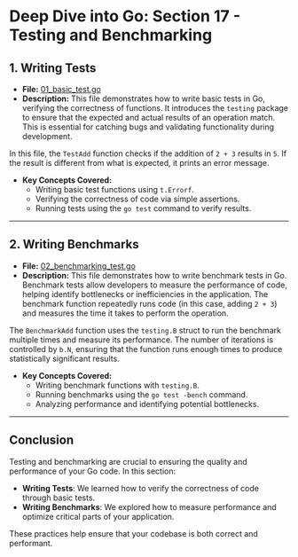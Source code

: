 # **Deep Dive into Go: Section 17 - Testing and Benchmarking**

## **1. Writing Tests**
- **File:** [01_basic_test.go](testing_benchmarking/01_basic_test.go)  
- **Description:** This file demonstrates how to write basic tests in Go, verifying the correctness of functions. It introduces the `testing` package to ensure that the expected and actual results of an operation match. This is essential for catching bugs and validating functionality during development.

In this file, the `TestAdd` function checks if the addition of `2 + 3` results in `5`. If the result is different from what is expected, it prints an error message.

- **Key Concepts Covered:**
  - Writing basic test functions using `t.Errorf`.
  - Verifying the correctness of code via simple assertions.
  - Running tests using the `go test` command to verify results.

---

## **2. Writing Benchmarks**
- **File:** [02_benchmarking_test.go](testing_benchmarking/02_benchmarking_test.go)  
- **Description:** This file demonstrates how to write benchmark tests in Go. Benchmark tests allow developers to measure the performance of code, helping identify bottlenecks or inefficiencies in the application. The benchmark function repeatedly runs code (in this case, adding `2 + 3`) and measures the time it takes to perform the operation.

The `BenchmarkAdd` function uses the `testing.B` struct to run the benchmark multiple times and measure its performance. The number of iterations is controlled by `b.N`, ensuring that the function runs enough times to produce statistically significant results.

- **Key Concepts Covered:**
  - Writing benchmark functions with `testing.B`.
  - Running benchmarks using the `go test -bench` command.
  - Analyzing performance and identifying potential bottlenecks.

---

## **Conclusion**
Testing and benchmarking are crucial to ensuring the quality and performance of your Go code. In this section:
- **Writing Tests**: We learned how to verify the correctness of code through basic tests.
- **Writing Benchmarks**: We explored how to measure performance and optimize critical parts of your application.

These practices help ensure that your codebase is both correct and performant.
